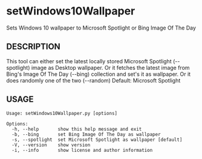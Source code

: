 # setWindows10Wallpaper
Sets Windows 10 wallpaper to Microsoft Spotlight or Bing Image Of The Day

## DESCRIPTION

This tool can either set the latest locally stored Microsoft
Spotlight (--spotlight) image as Desktop wallpaper. Or it fetches
the latest image from Bing's Image Of The Day (--bing) collection
and set's it as wallpaper. Or it does randomly one of the two (--random)
Default: Microsoft Spotlight

## USAGE

    Usage: setWindows10Wallpaper.py [options]

    Options:
      -h, --help       show this help message and exit
      -b, --bing       set Bing Image Of The Day as wallpaper
      -s, --spotlight  set Microsoft Spotlight as wallpaper [default]
      -V, --version    show version
      -i, --info       show license and author information